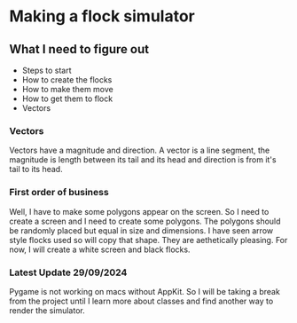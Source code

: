 # Making a flock simulator

## What I need to figure out
* Steps to start
* How to create the flocks
* How to make them move
* How to get them to flock
* Vectors

### Vectors
Vectors have a magnitude and direction. A vector is a line segment, the magnitude is length between its tail and its head and direction is from it's tail to its head. 

### First order of business
Well, I have to make some polygons appear on the screen. So I need to create a screen and I need to create some polygons. The polygons should be randomly placed but equal in size and dimensions. I have seen arrow style flocks used so will copy that shape. They are aethetically pleasing. For now, I will create a white screen and black flocks.

### Latest Update 29/09/2024
Pygame is not working on macs without AppKit. So I will be taking a break from the project until I learn more about classes and find another way to render the simulator.